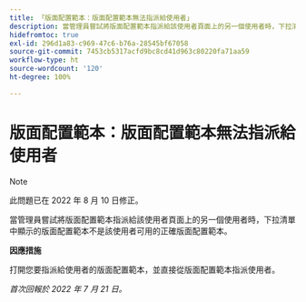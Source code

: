 ```yaml
---
title: 「版面配置範本：版面配置範本無法指派給使用者」
description: 當管理員嘗試將版面配置範本指派給該使用者頁面上的另一個使用者時，下拉清單中顯示的版面配置範本不是該使用者可用的正確版面配置範本。
hidefromtoc: true
exl-id: 296d1a83-c969-47c6-b76a-28545bf67058
source-git-commit: 7453cb5317acfd9bc8cd41d963c80220fa71aa59
workflow-type: ht
source-wordcount: '120'
ht-degree: 100%

---
```


# 版面配置範本：版面配置範本無法指派給使用者

>[!NOTE]
>
>此問題已在 2022 年 8 月 10 日修正。

當管理員嘗試將版面配置範本指派給該使用者頁面上的另一個使用者時，下拉清單中顯示的版面配置範本不是該使用者可用的正確版面配置範本。

**因應措施**

打開您要指派給使用者的版面配置範本，並直接從版面配置範本指派使用者。

_首次回報於 2022 年 7 月 21 日。_
